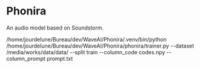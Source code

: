 # Phonira
An audio model based on Soundstorm.

/home/jourdelune/Bureau/dev/WaveAI/Phonira/.venv/bin/python /home/jourdelune/Bureau/dev/WaveAI/Phonira/phonira/trainer.py --dataset /media/works/data/data/ --split train --column_code codes.npy --column_prompt prompt.txt
